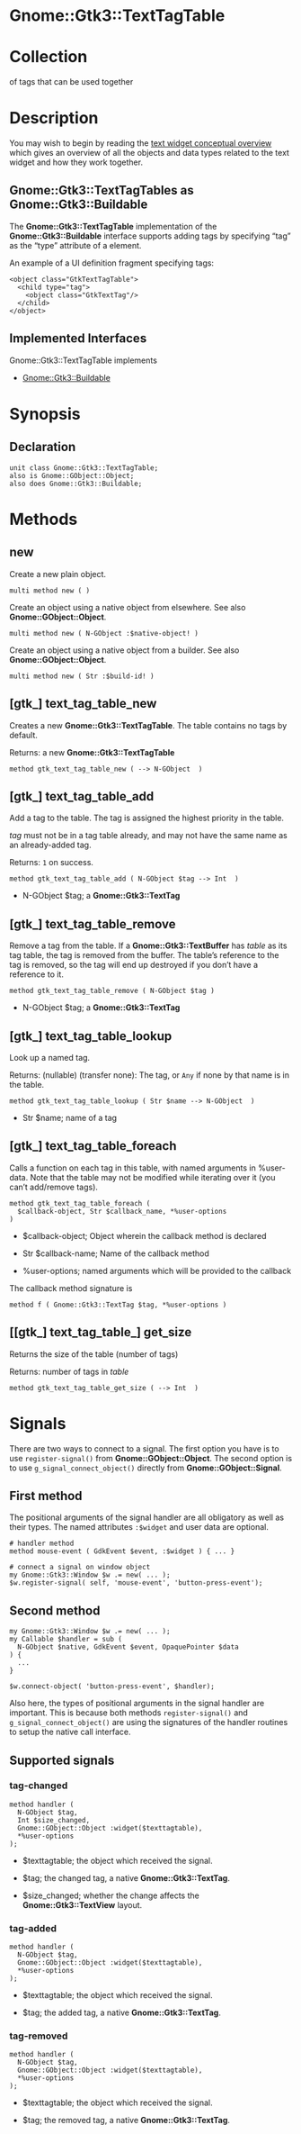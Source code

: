 Gnome::Gtk3::TextTagTable
=========================

Collection
==========

of tags that can be used together

Description
===========

You may wish to begin by reading the [text widget conceptual overview](https://developer.gnome.org/gtk3/3.24/TextWidget.html) which gives an overview of all the objects and data types related to the text widget and how they work together.

Gnome::Gtk3::TextTagTables as Gnome::Gtk3::Buildable
----------------------------------------------------

The **Gnome::Gtk3::TextTagTable** implementation of the **Gnome::Gtk3::Buildable** interface supports adding tags by specifying “tag” as the “type” attribute of a <child> element.

An example of a UI definition fragment specifying tags:

    <object class="GtkTextTagTable">
      <child type="tag">
        <object class="GtkTextTag"/>
      </child>
    </object>

Implemented Interfaces
----------------------

Gnome::Gtk3::TextTagTable implements

  * [Gnome::Gtk3::Buildable](Buildable.html)

Synopsis
========

Declaration
-----------

    unit class Gnome::Gtk3::TextTagTable;
    also is Gnome::GObject::Object;
    also does Gnome::Gtk3::Buildable;

Methods
=======

new
---

Create a new plain object.

    multi method new ( )

Create an object using a native object from elsewhere. See also **Gnome::GObject::Object**.

    multi method new ( N-GObject :$native-object! )

Create an object using a native object from a builder. See also **Gnome::GObject::Object**.

    multi method new ( Str :$build-id! )

[gtk_] text_tag_table_new
-------------------------

Creates a new **Gnome::Gtk3::TextTagTable**. The table contains no tags by default.

Returns: a new **Gnome::Gtk3::TextTagTable**

    method gtk_text_tag_table_new ( --> N-GObject  )

[gtk_] text_tag_table_add
-------------------------

Add a tag to the table. The tag is assigned the highest priority in the table.

*tag* must not be in a tag table already, and may not have the same name as an already-added tag.

Returns: `1` on success.

    method gtk_text_tag_table_add ( N-GObject $tag --> Int  )

  * N-GObject $tag; a **Gnome::Gtk3::TextTag**

[gtk_] text_tag_table_remove
----------------------------

Remove a tag from the table. If a **Gnome::Gtk3::TextBuffer** has *table* as its tag table, the tag is removed from the buffer. The table’s reference to the tag is removed, so the tag will end up destroyed if you don’t have a reference to it.

    method gtk_text_tag_table_remove ( N-GObject $tag )

  * N-GObject $tag; a **Gnome::Gtk3::TextTag**

[gtk_] text_tag_table_lookup
----------------------------

Look up a named tag.

Returns: (nullable) (transfer none): The tag, or `Any` if none by that name is in the table.

    method gtk_text_tag_table_lookup ( Str $name --> N-GObject  )

  * Str $name; name of a tag

[gtk_] text_tag_table_foreach
-----------------------------

Calls a function on each tag in this table, with named arguments in %user-data. Note that the table may not be modified while iterating over it (you can’t add/remove tags).

    method gtk_text_tag_table_foreach (
      $callback-object, Str $callback_name, *%user-options
    )

  * $callback-object; Object wherein the callback method is declared

  * Str $callback-name; Name of the callback method

  * %user-options; named arguments which will be provided to the callback

The callback method signature is

    method f ( Gnome::Gtk3::TextTag $tag, *%user-options )

[[gtk_] text_tag_table_] get_size
---------------------------------

Returns the size of the table (number of tags)

Returns: number of tags in *table*

    method gtk_text_tag_table_get_size ( --> Int  )

Signals
=======

There are two ways to connect to a signal. The first option you have is to use `register-signal()` from **Gnome::GObject::Object**. The second option is to use `g_signal_connect_object()` directly from **Gnome::GObject::Signal**.

First method
------------

The positional arguments of the signal handler are all obligatory as well as their types. The named attributes `:$widget` and user data are optional.

    # handler method
    method mouse-event ( GdkEvent $event, :$widget ) { ... }

    # connect a signal on window object
    my Gnome::Gtk3::Window $w .= new( ... );
    $w.register-signal( self, 'mouse-event', 'button-press-event');

Second method
-------------

    my Gnome::Gtk3::Window $w .= new( ... );
    my Callable $handler = sub (
      N-GObject $native, GdkEvent $event, OpaquePointer $data
    ) {
      ...
    }

    $w.connect-object( 'button-press-event', $handler);

Also here, the types of positional arguments in the signal handler are important. This is because both methods `register-signal()` and `g_signal_connect_object()` are using the signatures of the handler routines to setup the native call interface.

Supported signals
-----------------

### tag-changed

    method handler (
      N-GObject $tag,
      Int $size_changed,
      Gnome::GObject::Object :widget($texttagtable),
      *%user-options
    );

  * $texttagtable; the object which received the signal.

  * $tag; the changed tag, a native **Gnome::Gtk3::TextTag**.

  * $size_changed; whether the change affects the **Gnome::Gtk3::TextView** layout.

### tag-added

    method handler (
      N-GObject $tag,
      Gnome::GObject::Object :widget($texttagtable),
      *%user-options
    );

  * $texttagtable; the object which received the signal.

  * $tag; the added tag, a native **Gnome::Gtk3::TextTag**.

### tag-removed

    method handler (
      N-GObject $tag,
      Gnome::GObject::Object :widget($texttagtable),
      *%user-options
    );

  * $texttagtable; the object which received the signal.

  * $tag; the removed tag, a native **Gnome::Gtk3::TextTag**.

